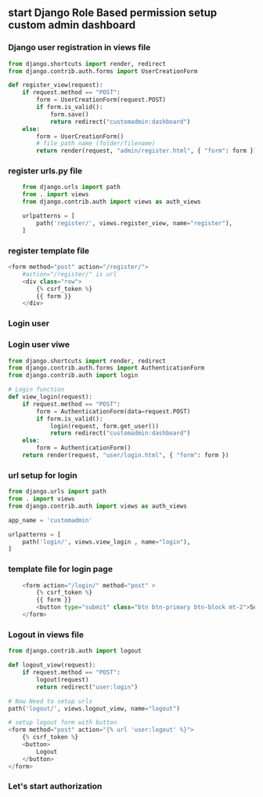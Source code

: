 ## start Django Role Based permission setup custom admin dashboard

### Django user registration in views file
```python
from django.shortcuts import render, redirect 
from django.contrib.auth.forms import UserCreationForm 

def register_view(request):
    if request.method == "POST":
        form = UserCreationForm(request.POST)
        if form.is_valid():
            form.save()
            return redirect("customadmin:dashboard")
    else:
        form = UserCreationForm()
        # file path name (folder/filename)
        return render(request, "admin/register.html", { "form": form })
```

### register urls.py file
```python
    from django.urls import path
    from . import views
    from django.contrib.auth import views as auth_views

    urlpatterns = [
        path('register/', views.register_view, name="register"),
    ]
```

### register template file
```python
<form method="post" action="/register/">
    #action="/register/" is url 
    <div class="row">
        {% csrf_token %}
        {{ form }}
    </div>
```
### Login user 
    
### Login user viwe
```python
from django.shortcuts import render, redirect
from django.contrib.auth.forms import AuthenticationForm
from django.contrib.auth import login

# Login function
def view_login(request):
    if request.method == "POST":
        form = AuthenticationForm(data=request.POST)
        if form.is_valid():
            login(request, form.get_user())
            return redirect("customadmin:dashboard")
    else: 
        form = AuthenticationForm()
    return render(request, "user/login.html", { "form": form })
```

### url setup for login
```python
from django.urls import path
from . import views
from django.contrib.auth import views as auth_views

app_name = 'customadmin'

urlpatterns = [
    path('login/', views.view_login , name="login"),
]
```

### template file for login page
```python
    <form action="/login/" method="post" >
        {% csrf_token %}
        {{ form }} 
        <button type="submit" class="btn btn-primary btn-block mt-2">Submit</button>
    </form>
```

### Logout in views file
```python
from django.contrib.auth import logout

def logout_view(request):
    if request.method == "POST":
        logout(request)
        return redirect("user:login")

# Now Need to setup urls
path('logout/', views.logout_view, name="logout")

# setup logout form with button
<form method="post" action="{% url 'user:logout' %}">
    {% csrf_token %}
    <button>
        Logout
    </button>
</form>
```

### Let's start authorization
